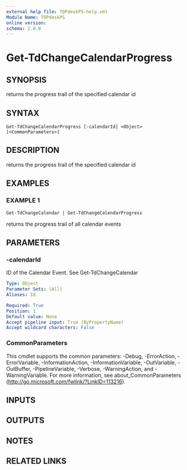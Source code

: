 ```yaml
---
external help file: TOPdeskPS-help.xml
Module Name: TOPdeskPS
online version:
schema: 2.0.0
---
```


# Get-TdChangeCalendarProgress

## SYNOPSIS
returns the progress trail of the specified calendar id

## SYNTAX

```
Get-TdChangeCalendarProgress [-calendarId] <Object> [<CommonParameters>]
```

## DESCRIPTION
returns the progress trail of the specified calendar id

## EXAMPLES

### EXAMPLE 1
```
Get-TdChangeCalendar | Get-TdChangeCalendarProgress
```

returns the progress trail of all calendar events

## PARAMETERS

### -calendarId
ID of the Calendar Event.
See Get-TdChangeCalendar

```yaml
Type: Object
Parameter Sets: (All)
Aliases: Id

Required: True
Position: 1
Default value: None
Accept pipeline input: True (ByPropertyName)
Accept wildcard characters: False
```

### CommonParameters
This cmdlet supports the common parameters: -Debug, -ErrorAction, -ErrorVariable, -InformationAction, -InformationVariable, -OutVariable, -OutBuffer, -PipelineVariable, -Verbose, -WarningAction, and -WarningVariable.
For more information, see about_CommonParameters (http://go.microsoft.com/fwlink/?LinkID=113216).

## INPUTS

## OUTPUTS

## NOTES

## RELATED LINKS
